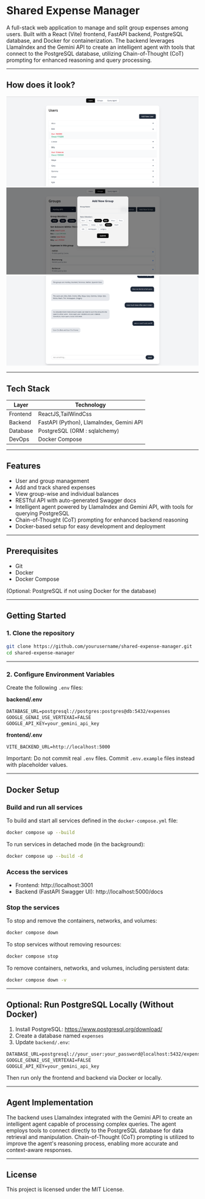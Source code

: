 # Shared Expense Manager

A full-stack web application to manage and split group expenses among users. Built with a React (Vite) frontend, FastAPI backend, PostgreSQL database, and Docker for containerization. The backend leverages LlamaIndex and the Gemini API to create an intelligent agent with tools that connect to the PostgreSQL database, utilizing Chain-of-Thought (CoT) prompting for enhanced reasoning and query processing.

---
## How does it look?

![alt text](assets/1.png)
![alt text](assets/2.png)
![alt text](assets/3.png)

---
## Tech Stack

| Layer     | Technology                               |
|-----------|------------------------------------------|
| Frontend  | ReactJS,TailWindCss                      |
| Backend   | FastAPI (Python), LlamaIndex, Gemini API |
| Database  | PostgreSQL (ORM : sqlalchemy)            |
| DevOps    | Docker Compose                           |

---

## Features

- User and group management
- Add and track shared expenses
- View group-wise and individual balances
- RESTful API with auto-generated Swagger docs
- Intelligent agent powered by LlamaIndex and Gemini API, with tools for querying PostgreSQL
- Chain-of-Thought (CoT) prompting for enhanced backend reasoning
- Docker-based setup for easy development and deployment

---

## Prerequisites

- Git
- Docker
- Docker Compose

(Optional: PostgreSQL if not using Docker for the database)

---

## Getting Started

### 1. Clone the repository

```bash
git clone https://github.com/yourusername/shared-expense-manager.git
cd shared-expense-manager
```

---

### 2. Configure Environment Variables

Create the following `.env` files:

**backend/.env**
```
DATABASE_URL=postgresql://postgres:postgres@db:5432/expenses
GOOGLE_GENAI_USE_VERTEXAI=FALSE
GOOGLE_API_KEY=your_gemini_api_key
```

**frontend/.env**
```
VITE_BACKEND_URL=http://localhost:5000
```

Important: Do not commit real `.env` files. Commit `.env.example` files instead with placeholder values.

---

## Docker Setup

### Build and run all services

To build and start all services defined in the `docker-compose.yml` file:

```bash
docker compose up --build
```

To run services in detached mode (in the background):

```bash
docker compose up --build -d
```

### Access the services

- Frontend: http://localhost:3001
- Backend (FastAPI Swagger UI): http://localhost:5000/docs

### Stop the services

To stop and remove the containers, networks, and volumes:

```bash
docker compose down
```

To stop services without removing resources:

```bash
docker compose stop
```

To remove containers, networks, and volumes, including persistent data:

```bash
docker compose down -v
```

---

## Optional: Run PostgreSQL Locally (Without Docker)

1. Install PostgreSQL: https://www.postgresql.org/download/
2. Create a database named `expenses`
3. Update `backend/.env`:

```
DATABASE_URL=postgresql://your_user:your_password@localhost:5432/expenses
GOOGLE_GENAI_USE_VERTEXAI=FALSE
GOOGLE_API_KEY=your_gemini_api_key
```

Then run only the frontend and backend via Docker or locally.

---

## Agent Implementation

The backend uses LlamaIndex integrated with the Gemini API to create an intelligent agent capable of processing complex queries. The agent employs tools to connect directly to the PostgreSQL database for data retrieval and manipulation. Chain-of-Thought (CoT) prompting is utilized to improve the agent's reasoning process, enabling more accurate and context-aware responses.

---

## License

This project is licensed under the MIT License.